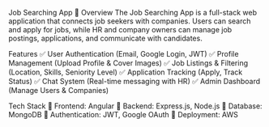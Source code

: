 Job Searching App 🚀
Overview
The Job Searching App is a full-stack web application that connects job seekers with companies. Users can search and apply for jobs, while HR and company owners can manage job postings, applications, and communicate with candidates.

Features
✅ User Authentication (Email, Google Login, JWT)
✅ Profile Management (Upload Profile & Cover Images)
✅ Job Listings & Filtering (Location, Skills, Seniority Level)
✅ Application Tracking (Apply, Track Status)
✅ Chat System (Real-time messaging with HR)
✅ Admin Dashboard (Manage Users & Companies)

Tech Stack
🔹 Frontend: Angular
🔹 Backend: Express.js, Node.js
🔹 Database: MongoDB
🔹 Authentication: JWT, Google OAuth
🔹 Deployment: AWS 

